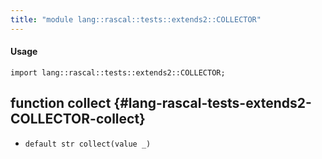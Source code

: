 ```yaml
---
title: "module lang::rascal::tests::extends2::COLLECTOR"
---
```


#### Usage

`import lang::rascal::tests::extends2::COLLECTOR;`


## function collect {#lang-rascal-tests-extends2-COLLECTOR-collect}

* ``default str collect(value _)``

